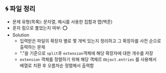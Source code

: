 ## 🌀 파일 정리

- 문제 유형(목록): 문자열, 해시를 사용한 집합과 맵(백준)
- 혼자 힘으로 풀었는지 여부: ⭕️
- Solution
  - 입력받은 파일의 확장자 별로 몇 개씩 있는지 정리하고 그 확장자를 사전 순으로 출력하는 문제
  - "."을 기준으로 `split`후 `extension`객체에 해당 확장자에 대한 개수를 저장
  - `extension` 객체를 정렬하기 위해 해당 객체르 `Object.entries` 를 사용해서 배열로 치환 후 오름차순 정렬해서 출력함
